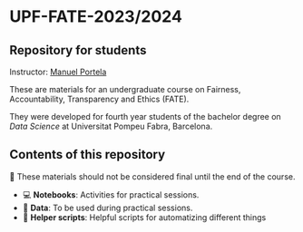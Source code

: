 # UPF-FATE-2023/2024
## Repository for students


Instructor: [Manuel Portela](manuel.portela@upf.edu)

These are materials for an undergraduate course on Fairness, Accountability, Transparency and Ethics (FATE).

They were developed for fourth year students of the bachelor degree on *Data Science* at Universitat Pompeu Fabra, Barcelona.



## Contents of this repository

:construction: These materials should not be considered final until the end of the course.

* :computer: **Notebooks**: Activities for practical sessions.
* :file_folder: **Data**: To be used during practical sessions.
* :pencil: **Helper scripts**: Helpful scripts for automatizing different things 
